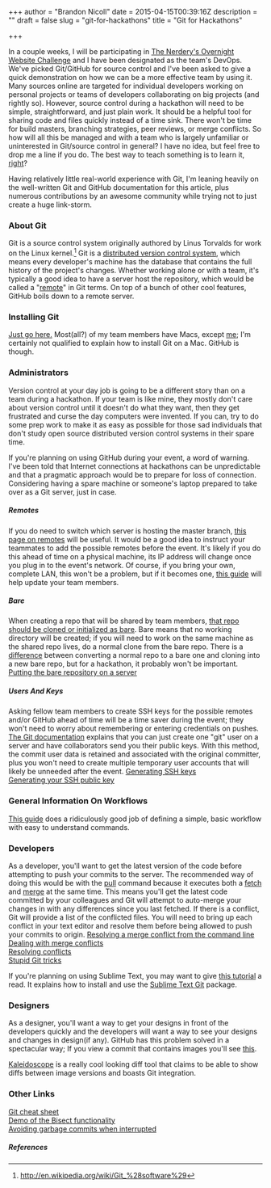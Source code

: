 +++
author = "Brandon Nicoll"
date = 2015-04-15T00:39:16Z
description = ""
draft = false
slug = "git-for-hackathons"
title = "Git for Hackathons"

+++

In a couple weeks, I will be participating in [The Nerdery's Overnight Website Challenge](http://chi2015.overnightwebsitechallenge.com/teams/191) and I have been designated as the team's DevOps. We've picked Git/GitHub for source control and I've been asked to give a quick demonstration on how we can be a more effective team by using it. Many sources online are targeted for individual developers working on personal projects or teams of developers collaborating on big projects (and rightly so). However, source control during a hackathon will need to be simple, straightforward, and just plain work. It should be a helpful tool for sharing code and files quickly instead of a time sink. There won't be time for build masters, branching strategies, peer reviews, or merge conflicts. So how will all this be managed and with a team who is largely unfamiliar or uninterested in Git/source control in general? I have no idea, but feel free to drop me a line if you do. The best way to teach something is to learn it, [right](http://en.wikipedia.org/wiki/Docendo_discimus)?

Having relatively little real-world experience with Git, I'm leaning heavily on the well-written Git and GitHub documentation for this article, plus numerous contributions by an awesome community while trying not to just create a huge link-storm.

### About Git
Git is a source control system originally authored by Linus Torvalds for work on the Linux kernel.[^n] Git is a [distributed version control system](http://git-scm.com/book/en/v2/Getting-Started-About-Version-Control#Distributed-Version-Control-Systems), which means every developer's machine has the database that contains the full history of the project's changes. Whether working alone or with a team, it's typically a good idea to have a server host the repository, which would be called a "[remote](http://git-scm.com/book/en/v2/Git-Basics-Working-with-Remotes)" in Git terms. On top of a bunch of other cool features, GitHub boils down to a remote server.

### Installing Git
[Just go here.](https://help.github.com/articles/set-up-git/) Most(all?) of my team members have Macs, except [me](http://en.wikipedia.org/wiki/Fight_the_Power); I'm certainly not qualified to explain how to install Git on a Mac. GitHub is though.

### Administrators
Version control at your day job is going to be a different story than on a team during a hackathon. If your team is like mine, they mostly don't care about version control until it doesn't do what they want, then they get frustrated and curse the day computers were invented. If you can, try to do some prep work to make it as easy as possible for those sad individuals that don't study open source distributed version control systems in their spare time.

If you're planning on using GitHub during your event, a word of warning. I've been told that Internet connections at hackathons can be unpredictable and that a pragmatic approach would be to prepare for loss of connection. Considering having a spare machine or someone's laptop prepared to take over as a Git server, just in case.

##### Remotes
If you do need to switch which server is hosting the master branch, [this page on remotes](http://git-scm.com/book/en/v2/Git-Basics-Working-with-Remotes) will be useful. It would be a good idea to instruct your teammates to add the possible remotes before the event. It's likely if you do this ahead of time on a physical machine, its IP address will change once you plug in to the event's network. Of course, if you bring your own, complete LAN, this won't be a problem, but if it becomes one, [this guide](https://help.github.com/articles/changing-a-remote-s-url/) will help update your team members.

##### Bare
When creating a repo that will be shared by team members, [that repo should be cloned or initialized as bare](http://www.gitguys.com/topics/shared-repositories-should-be-bare-repositories/). Bare means that no working directory will be created; if you will need to work on the same machine as the shared repo lives, do a normal clone from the bare repo. There is a [difference](http://stackoverflow.com/questions/2199897/how-to-convert-a-normal-git-repository-to-a-bare-one) between converting a normal repo to a bare one and cloning into a new bare repo, but for a hackathon, it probably won't be important.
[Putting the bare repository on a server](http://git-scm.com/book/en/v2/Git-on-the-Server-Getting-Git-on-a-Server#Putting-the-Bare-Repository-on-a-Server)

##### Users And Keys
Asking fellow team members to create SSH keys for the possible remotes and/or GitHub ahead of time will be a time saver during the event; they won't need to worry about remembering or entering credentials on pushes. [The Git documentation](http://git-scm.com/book/en/v2/Git-on-the-Server-Getting-Git-on-a-Server#Small-Setups) explains that you can just create one "git" user on a server and have collaborators send you their public keys. With this method, the commit user data is retained and associated with the original committer, plus you won't need to create multiple temporary user accounts that will likely be unneeded after the event.
[Generating SSH keys](https://help.github.com/articles/generating-ssh-keys/)<br/>
[Generating your SSH public key](http://git-scm.com/book/en/v2/Git-on-the-Server-Generating-Your-SSH-Public-Key)


### General Information On Workflows
[This guide](http://rogerdudler.github.io/git-guide/) does a ridiculously good job of defining a simple, basic workflow with easy to understand commands.


### Developers
As a developer, you'll want to get the latest version of the code before attempting to push your commits to the server. The recommended way of doing this would be with the [pull](http://git-scm.com/docs/git-pull) command because it executes both a [fetch](http://git-scm.com/docs/git-fetch) and [merge](http://git-scm.com/docs/git-merge) at the same time. This means you'll get the latest code committed by your colleagues and Git will attempt to auto-merge your changes in with any differences since you last fetched. If there is a conflict, Git will provide a list of the conflicted files. You will need to bring up each conflict in your text editor and resolve them before being allowed to push your commits to origin.
[Resolving a merge conflict from the command line](https://help.github.com/articles/resolving-a-merge-conflict-from-the-command-line/)<br/>
[Dealing with merge conflicts](http://www.git-tower.com/learn/ebook/command-line/advanced-topics/merge-conflicts)<br/>
[Resolving conflicts](http://githowto.com/resolving_conflicts)<br/>
[Stupid Git tricks](http://webchick.net/stupid-git-tricks)


If you're planning on using Sublime Text, you may want to give [this tutorial](https://scotch.io/tutorials/using-git-inside-of-sublime-text-to-improve-workflow) a read. It explains how to install and use the [Sublime Text Git](https://github.com/kemayo/sublime-text-git) package.

### Designers
As a designer, you'll want a way to get your designs in front of the developers quickly and the developers will want a way to see your designs and changes in design(if any). GitHub has this problem solved in a spectacular way; If you view a commit that contains images you'll see [this](https://github.com/cameronmcefee/Image-Diff-View-Modes/commit/8e95f70c9c47168305970e91021072673d7cdad8). 

[Kaleidoscope](http://www.kaleidoscopeapp.com/) is a really cool looking diff tool that claims to be able to show diffs between image versions and boasts Git integration. 

### Other Links
[Git cheat sheet](https://scotch.io/bar-talk/git-cheat-sheet)<br/>
[Demo of the Bisect functionality](http://webchick.net/node/99) <br/>
[Avoiding garbage commits when interrupted](http://24ways.org/2014/dealing-with-emergencies-in-git/)

##### References
[^n]: http://en.wikipedia.org/wiki/Git_%28software%29